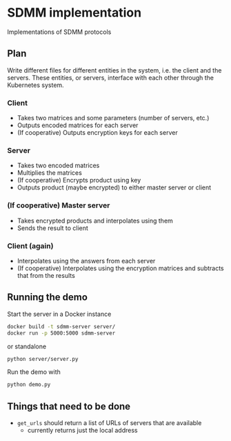 # SDMM implementation

Implementations of SDMM protocols

## Plan

Write different files for different entities in the system, i.e. the client and the servers. These entities, or servers, interface with each other through the Kubernetes system.

### Client

- Takes two matrices and some parameters (number of servers, etc.)
- Outputs encoded matrices for each server
- (If cooperative) Outputs encryption keys for each server
  

### Server

- Takes two encoded matrices
- Multiplies the matrices
- (If cooperative) Encrypts product using key
- Outputs product (maybe encrypted) to either master server or client

### (If cooperative) Master server

- Takes encrypted products and interpolates using them
- Sends the result to client

### Client (again)

- Interpolates using the answers from each server
- (If cooperative) Interpolates using the encryption matrices and subtracts that from the results


## Running the demo

Start the server in a Docker instance

```bash
docker build -t sdmm-server server/
docker run -p 5000:5000 sdmm-server
```

or standalone
```bash
python server/server.py
```

Run the demo with

```bash
python demo.py
```

## Things that need to be done

- `get_urls` should return a list of URLs of servers that are available
  - currently returns just the local address